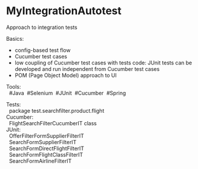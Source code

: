 # MyIntegrationAutotest
<p>Approach to integration tests</p>
<p>Basics:</p>
<ul>
<li>config-based test flow</li>
<li>Cucumber test cases</li>
<li>low coupling of Cucumber test cases with tests code: JUnit tests can be developed and run independent from Cucumber test cases</li>
<li>POM (Page Object Model) approach to UI</li>
</ul>
<p>Tools:<br />&nbsp; #Java&nbsp; #Selenium&nbsp; #JUnit&nbsp; #Cucumber&nbsp; #Spring</p>
<p>Tests:<br />&nbsp; package test.searchfilter.product.flight<br /> Cucumber:<br />&nbsp; FlightSearchFilterCucumberIT class<br /> JUnit:<br />&nbsp; OfferFilterFormSupplierFilterIT<br />&nbsp; SearchFormSupplierFilterIT<br />&nbsp; SearchFormDirectFlightFilterIT<br />&nbsp; SearchFormFlightClassFilterIT<br />&nbsp; SearchFormAirlineFilterIT</p>


